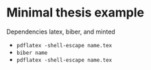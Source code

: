 # Minimal thesis example
Dependencies latex, biber, and minted

- ```pdflatex -shell-escape name.tex```
- ```biber name```
- ```pdflatex -shell-escape name.tex```